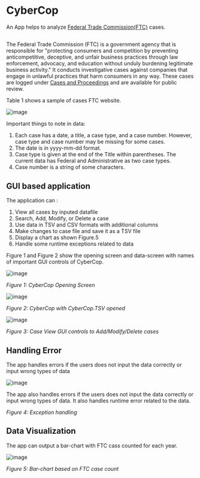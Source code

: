 # CyberCop

An App helps to analyze [Federal Trade Commission(FTC)](https://www.ftc.gov/about-ftc) cases.

## 
The Federal Trade Commission (FTC) is a government agency that is responsible for "protecting consumers and competition by preventing anticompetitive, deceptive, and unfair business practices through law enforcement, advocacy, and education without unduly burdening legitimate business activity." It conducts investigative cases against companies that engage in unlawful practices that harm consumers in any way. These cases are logged under [Cases and Proceedings](https://www.ftc.gov/enforcement/cases-proceedings) and are available for public review.

Table 1 shows a sample of cases FTC website. 

![image](https://user-images.githubusercontent.com/35508198/152411545-d9d3c4dc-776e-4bc9-9484-2e5843ab510a.png)

Important things to note in data:

1. Each case has a date, a title, a case type, and a case number. However, case type and case number may be missing for some cases.
2. The date is in yyyy-mm-dd format.
3. Case type is given at the end of the Title within parentheses. The current data has Federal and Administrative as two case types.
4. Case number is a string of some characters.

## GUI based application

The application can :
1. View all cases by inputed datafile
2. Search, Add, Modify, or Delete a case
3. Use data in TSV and CSV formats with additional columns
4. Make changes to case file and save it as a TSV file
5. Display a chart as shown Figure.5
6. Handle some runtime exceptions related to data

Figure 1 and Figure 2 show the opening screen and data-screen with names of important GUI controls of CyberCop.

![image](https://user-images.githubusercontent.com/35508198/152412123-9081a96f-bd1b-4fe7-abd0-a46c554e510b.png)

_Figure 1: CyberCop Opening Screen_


![image](https://user-images.githubusercontent.com/35508198/152412335-80e3864b-403d-45af-9281-c09f7e5c77fb.png)

_Figure 2: CyberCop with CyberCop.TSV opened_


![image](https://user-images.githubusercontent.com/35508198/152412470-6d0009f2-c79b-4384-8938-c404aa366778.png)

_Figure 3: Case View GUI controls to Add/Modify/Delete cases_

## Handling Error 

The app handles errors if the users does not input the data correctly or input wrong types of data

![image](https://user-images.githubusercontent.com/35508198/152415523-79d0da56-3b0a-4464-97d8-2640e39d2802.png)

The app also handles errors if the users does not input the data correctly or input wrong types of data.
It also handles runtime error related to the data.

_Figure 4: Exception handling_

## Data Visualization

The app can output a bar-chart with FTC cass counted for each year.

![image](https://user-images.githubusercontent.com/35508198/152415749-b1edddda-e4f2-4071-b5d0-eb09aa41b2bb.png)

_Figure 5: Bar-chart based on FTC case count_





